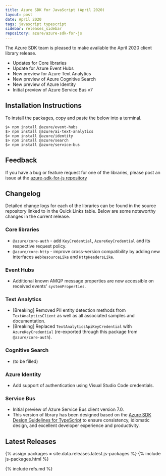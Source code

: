 ```yaml
---
title: Azure SDK for JavaScript (April 2020)
layout: post
date: April 2020
tags: javascript typescript
sidebar: releases_sidebar
repository: azure/azure-sdk-for-js
---
```


The Azure SDK team is pleased to make available the April 2020 client library release.

- Updates for Core libraries
- Update for Azure Event Hubs
- New preview for Azure Text Analytics
- New preview of Azure Cognitive Search
- New preview of Azure Identity
- Initial preview of Azure Service Bus v7

## Installation Instructions
To install the packages, copy and paste the below into a terminal.

    $> npm install @azure/event-hubs
    $> npm install @azure/ai-text-analytics
    $> npm install @azure/identity
    $> npm install @azure/search
    $> npm install @azure/service-bus

## Feedback
If you have a bug or feature request for one of the libraries, please post an issue at the [azure-sdk-for-js repository](https://github.com/azure/azure-sdk-for-js/issues)

## Changelog

Detailed change logs for each of the libraries can be found in the source repository linked to in the Quick Links table.
Below are some noteworthy changes in the current release.

### Core libraries

- `@azure/core-auth` - add `KeyCredential`, `AzureKeyCredential` and its respective request policy.
- `@azure/core-http` - improve cross-version compatibility by adding new interfaces `WebResourceLike` and `HttpHeadersLike`.

### Event Hubs

- Additional known AMQP message properties are now accessible on received events' `systemProperties`.

### Text Analytics

- [Breaking] Removed PII entity detection methods from `TextAnalyticsClient` as well as all associated samples and documentation.
- [Breaking] Replaced `TextAnalyticsApiKeyCredential` with `AzureKeyCredential` (re-exported through this package from `@azure/core-auth`).

### Cognitive Search

- (to be filled)

### Azure Identity

- Add support of authentication using Visual Studio Code credentials.

### Service Bus

- Initial preview of Azure Service Bus client version 7.0.
- This version of library has been designed based on the [Azure SDK Design Guidelines for TypeScript](https://azure.github.io/azure-sdk/typescript_introduction.html) to ensure consistency, idiomatic design, and excellent developer experience and productivity.

## Latest Releases

{% assign packages = site.data.releases.latest.js-packages %}
{% include js-packages.html %}

{% include refs.md %}
